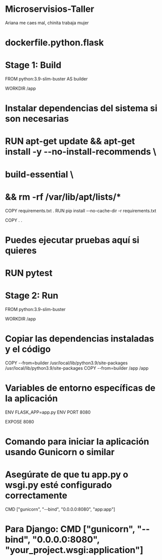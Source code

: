 # Microservisios-Taller
Ariana me caes mal, chinita trabaja mujer

# dockerfile.python.flask

# Stage 1: Build
FROM python:3.9-slim-buster AS builder

WORKDIR /app

# Instalar dependencias del sistema si son necesarias
# RUN apt-get update && apt-get install -y --no-install-recommends \
#     build-essential \
#     && rm -rf /var/lib/apt/lists/*

COPY requirements.txt .
RUN pip install --no-cache-dir -r requirements.txt

COPY . .

# Puedes ejecutar pruebas aquí si quieres
# RUN pytest

# Stage 2: Run
FROM python:3.9-slim-buster

WORKDIR /app

# Copiar las dependencias instaladas y el código
COPY --from=builder /usr/local/lib/python3.9/site-packages /usr/local/lib/python3.9/site-packages
COPY --from=builder /app /app

# Variables de entorno específicas de la aplicación
ENV FLASK_APP=app.py
ENV PORT 8080

EXPOSE 8080

# Comando para iniciar la aplicación usando Gunicorn o similar
# Asegúrate de que tu app.py o wsgi.py esté configurado correctamente
CMD ["gunicorn", "--bind", "0.0.0.0:8080", "app:app"]
# Para Django: CMD ["gunicorn", "--bind", "0.0.0.0:8080", "your_project.wsgi:application"]
